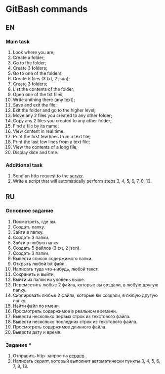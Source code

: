 # GitBash commands

## EN
### Main task
1. Look where you are;
2. Create a folder;
3. Go to the folder;
4. Create 3 folders;
5. Go to one of the folders;
6. Create 5 files (3 txt, 2 json);
7. Create 3 folders;
8. List the contents of the folder;
9. Open one of the txt files;
10. Write anithing there (any text);
11. Save and exit the file;
12. Exit the folder and go to the higher level;
13. Move any 2 files you created to any other folder;
14. Copy any 2 files you created to any other folder;
15. Find a file by its name;
16. View content in real time;
17. Print the first few lines from a text file;
18. Print the last few lines from a text file;
19. View the contents of a long file;
20. Display date and time.

### Additional task
1. Send an http request to the [server](http://162.55.220.72:5005/object_info_3?name=Vadim&age=32&salary=1000).
2. Write a script that will automatically perform steps 3, 4, 5, 6, 7, 8, 13.

## RU
### Основное задание
1. Посмотреть, где вы.
2. Создать папку.
3. Зайти в папку.
4. Создать 3 папки.
5. Зайти в любую папку.
6. Создать 5 файлов (3 txt, 2 json).
7. Создать 3 папки.
8. Вывести список содержимого папки.
9. Открыть любой txt файл.
10. Написать туда что-нибудь, любой текст.
11. Сохранить и выйти.
12. Выйти из папки на уровень выше.
13. Переместить любые 2 файла, которые вы создали, в любую другую папку.
14. Скопировать любые 2 файла, которые вы создали, в любую другую папку.
15. Найти файл по имени.
16. Просмотреть содержимое в реальном времени.
17. Вывести несколько первых строк из текстового файла.
18. Вывести несколько последних строк из текстового файла.
19. Просмотреть содержимое длинного файла.
20. Вывести дату и время.

### Задание *
1. Отправить http-запрос на [сервер](http://162.55.220.72:5005/object_info_3?name=Vadim&age=32&salary=1000).
2. Написать скрипт, который выполнит автоматически пункты 3, 4, 5, 6, 7, 8, 13.
